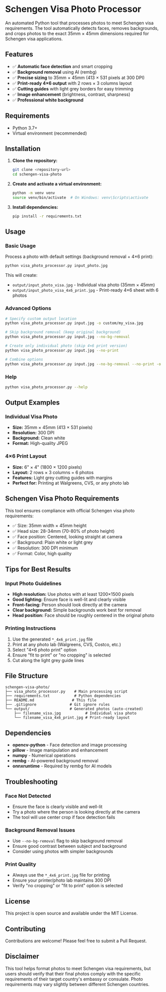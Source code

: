 # Schengen Visa Photo Processor

An automated Python tool that processes photos to meet Schengen visa requirements. The tool automatically detects faces, removes backgrounds, and crops photos to the exact 35mm × 45mm dimensions required for Schengen visa applications.

## Features

- ✅ **Automatic face detection** and smart cropping
- ✅ **Background removal** using AI (rembg)
- ✅ **Precise sizing** to 35mm × 45mm (413 × 531 pixels at 300 DPI)
- ✅ **Print-ready 4×6 output** with 2 rows × 3 columns layout
- ✅ **Cutting guides** with light grey borders for easy trimming
- ✅ **Image enhancement** (brightness, contrast, sharpness)
- ✅ **Professional white background**

## Requirements

- Python 3.7+
- Virtual environment (recommended)

## Installation

1. **Clone the repository:**
   ```bash
   git clone <repository-url>
   cd schengen-visa-photo
   ```

2. **Create and activate a virtual environment:**
   ```bash
   python -m venv venv
   source venv/bin/activate  # On Windows: venv\Scripts\activate
   ```

3. **Install dependencies:**
   ```bash
   pip install -r requirements.txt
   ```

## Usage

### Basic Usage

Process a photo with default settings (background removal + 4×6 print):

```bash
python visa_photo_processor.py input_photo.jpg
```

This will create:
- `output/input_photo_visa.jpg` - Individual visa photo (35mm × 45mm)
- `output/input_photo_visa_4x6_print.jpg` - Print-ready 4×6 sheet with 6 photos

### Advanced Options

```bash
# Specify custom output location
python visa_photo_processor.py input.jpg -o custom/my_visa.jpg

# Skip background removal (keep original background)
python visa_photo_processor.py input.jpg --no-bg-removal

# Create only individual photo (skip 4×6 print version)
python visa_photo_processor.py input.jpg --no-print

# Combine options
python visa_photo_processor.py input.jpg --no-bg-removal --no-print -o my_photo.jpg
```

### Help

```bash
python visa_photo_processor.py --help
```

## Output Examples

### Individual Visa Photo
- **Size:** 35mm × 45mm (413 × 531 pixels)
- **Resolution:** 300 DPI
- **Background:** Clean white
- **Format:** High-quality JPEG

### 4×6 Print Layout
- **Size:** 6" × 4" (1800 × 1200 pixels)
- **Layout:** 2 rows × 3 columns = 6 photos
- **Features:** Light grey cutting guides with margins
- **Perfect for:** Printing at Walgreens, CVS, or any photo lab

## Schengen Visa Photo Requirements

This tool ensures compliance with official Schengen visa photo requirements:

- ✅ Size: 35mm width × 45mm height
- ✅ Head size: 28-34mm (70-80% of photo height)
- ✅ Face position: Centered, looking straight at camera
- ✅ Background: Plain white or light grey
- ✅ Resolution: 300 DPI minimum
- ✅ Format: Color, high quality

## Tips for Best Results

### Input Photo Guidelines
- **High resolution:** Use photos with at least 1200×1500 pixels
- **Good lighting:** Ensure face is well-lit and clearly visible
- **Front-facing:** Person should look directly at the camera
- **Clear background:** Simple backgrounds work best for removal
- **Head position:** Face should be roughly centered in the original photo

### Printing Instructions
1. Use the generated `*_4x6_print.jpg` file
2. Print at any photo lab (Walgreens, CVS, Costco, etc.)
3. Select "4×6 photo print" option
4. Ensure "fit to print" or "no cropping" is selected
5. Cut along the light grey guide lines

## File Structure

```
schengen-visa-photo/
├── visa_photo_processor.py    # Main processing script
├── requirements.txt           # Python dependencies
├── README.md                 # This file
├── .gitignore               # Git ignore rules
└── output/                  # Generated photos (auto-created)
    ├── filename_visa.jpg           # Individual visa photo
    └── filename_visa_4x6_print.jpg # Print-ready layout
```

## Dependencies

- **opencv-python** - Face detection and image processing
- **pillow** - Image manipulation and enhancement
- **numpy** - Numerical operations
- **rembg** - AI-powered background removal
- **onnxruntime** - Required by rembg for AI models

## Troubleshooting

### Face Not Detected
- Ensure the face is clearly visible and well-lit
- Try a photo where the person is looking directly at the camera
- The tool will use center crop if face detection fails

### Background Removal Issues
- Use `--no-bg-removal` flag to skip background removal
- Ensure good contrast between subject and background
- Consider using photos with simpler backgrounds

### Print Quality
- Always use the `*_4x6_print.jpg` file for printing
- Ensure your printer/photo lab maintains 300 DPI
- Verify "no cropping" or "fit to print" option is selected

## License

This project is open source and available under the MIT License.

## Contributing

Contributions are welcome! Please feel free to submit a Pull Request.

## Disclaimer

This tool helps format photos to meet Schengen visa requirements, but users should verify that their final photos comply with the specific requirements of their target country's embassy or consulate. Photo requirements may vary slightly between different Schengen countries.